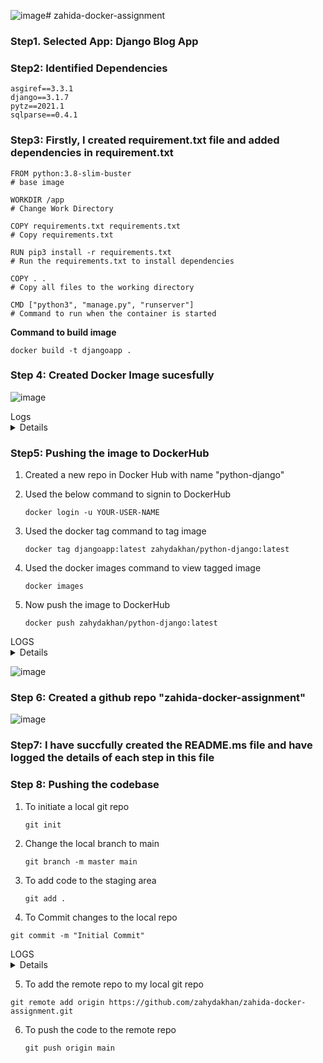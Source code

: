 ![image](https://github.com/zahydakhan/zahida-docker-assignment/assets/45081511/384a5d51-658f-4f2a-a54f-f263502c2242)# zahida-docker-assignment
### Step1. Selected App: Django Blog App
### Step2: Identified Dependencies
```
asgiref==3.3.1
django==3.1.7
pytz==2021.1
sqlparse==0.4.1
```
### Step3: Firstly, I created requirement.txt file and added dependencies in requirement.txt
```
FROM python:3.8-slim-buster     
# base image

WORKDIR /app 
# Change Work Directory

COPY requirements.txt requirements.txt
# Copy requirements.txt

RUN pip3 install -r requirements.txt
# Run the requirements.txt to install dependencies

COPY . . 
# Copy all files to the working directory

CMD ["python3", "manage.py", "runserver"]
# Command to run when the container is started
```
**Command to build image**
```
docker build -t djangoapp .
```

### Step 4: Created Docker Image sucesfully
![image](https://github.com/zahydakhan/zahida-docker-assignment/assets/45081511/a35d0ff4-5f74-4f3d-8064-82348fe0b52d)

<summary>Logs</summary>
<details>
  [+] Building 62.3s (11/11) FINISHED                                                                                           docker:default
 => [internal] load build definition from Dockerfile                                                                                    0.3s
 => => transferring dockerfile: 223B                                                                                                    0.1s
 => [internal] load .dockerignore                                                                                                       0.3s
 => => transferring context: 2B                                                                                                         0.1s
 => [internal] load metadata for docker.io/library/python:3.8-slim-buster                                                               4.9s
 => [auth] library/python:pull token for registry-1.docker.io                                                                           0.0s
 => [1/5] FROM docker.io/library/python:3.8-slim-buster@sha256:8799b0564103a9f36cfb8a8e1c562e11a9a6f2e3bb214e2adc23982b36a04511        31.1s
 => => resolve docker.io/library/python:3.8-slim-buster@sha256:8799b0564103a9f36cfb8a8e1c562e11a9a6f2e3bb214e2adc23982b36a04511         0.5s
 => => sha256:8b91b88d557765cd8c6802668755a3f6dc4337b6ce15a17e4857139e5fc964f3 27.14MB / 27.14MB                                       19.1s
 => => sha256:8799b0564103a9f36cfb8a8e1c562e11a9a6f2e3bb214e2adc23982b36a04511 988B / 988B                                              0.0s
 => => sha256:90834dba6381dfc3957573dc7a3e6c5c8ed255cf60079329a6da2b5e6d4257b8 1.37kB / 1.37kB                                          0.0s
 => => sha256:addd6962740ab9fd79a788945daa24348c11adcec97d47a647e0a61c86cc9f60 6.87kB / 6.87kB                                          0.0s
 => => sha256:824416e234237961c9c5d4f41dfe5b295a3c35a671ee52889bfb08d8e257ec4c 2.78MB / 2.78MB                                          3.1s
 => => sha256:8f777578c172d018077d3dc22d6654911fff60066097943fe8c4697ecf8aac35 12.89MB / 12.89MB                                       15.0s
 => => sha256:cbfea27109a8b1136059a7973ccb8243889faf162ebc173a05909dcb0bec03c9 244B / 244B                                              3.9s 
 => => sha256:276dfcf5deffff3c5d540a8e0d9a18656a4c03637a8b4f4eec1f4a147799c901 3.14MB / 3.14MB                                          8.9s 
 => => extracting sha256:8b91b88d557765cd8c6802668755a3f6dc4337b6ce15a17e4857139e5fc964f3                                               6.3s 
 => => extracting sha256:824416e234237961c9c5d4f41dfe5b295a3c35a671ee52889bfb08d8e257ec4c                                               0.5s
 => => extracting sha256:8f777578c172d018077d3dc22d6654911fff60066097943fe8c4697ecf8aac35                                               2.1s 
 => => extracting sha256:cbfea27109a8b1136059a7973ccb8243889faf162ebc173a05909dcb0bec03c9                                               0.0s 
 => => extracting sha256:276dfcf5deffff3c5d540a8e0d9a18656a4c03637a8b4f4eec1f4a147799c901                                               1.2s 
 => [internal] load build context                                                                                                       0.5s 
 => => transferring context: 8.90kB                                                                                                     0.2s 
 => [2/5] WORKDIR /app                                                                                                                  0.7s 
 => [3/5] COPY requirements.txt requirements.txt                                                                                        0.2s 
 => [4/5] RUN pip3 install -r requirements.txt                                                                                         21.5s 
 => [5/5] COPY . .                                                                                                                      0.2s 
 => exporting to image                                                                                                                  2.9s 
 => => exporting layers                                                                                                                 2.9s 
 => => writing image sha256:bff6399f2c418b0b2d1c002467ddde330e0003ad71f64275c8cdf0a49f5ee048                                            0.0s 
 => => naming to docker.io/library/djangoapp                                                                                            0.0s 

What's Next?
  View summary of image vulnerabilities and recommendations → docker scout quickview
</details>

### Step5: Pushing the image to DockerHub
1. Created a new repo in Docker Hub with name "python-django"

2. Used the below command to signin to DockerHub
   ```
   docker login -u YOUR-USER-NAME
   ```

3. Used the docker tag command to tag image
   ```
   docker tag djangoapp:latest zahydakhan/python-django:latest
   ```
4. Used the docker images command to view tagged image
   ```
   docker images
   ```
5. Now push the image to DockerHub
   ```
   docker push zahydakhan/python-django:latest
   ```
<summary>LOGS</summary>
<details>
The push refers to repository [docker.io/zahydakhan/python-django]
de409a634d75: Pushed
88cb8a17b716: Pushed
98004e3ebc1a: Pushed
6dfc61288941: Pushed
e6c5004ee77f: Mounted from library/python
997b8e79e84f: Mounted from library/python
3054512b6f71: Mounted from library/python
ae2d55769c5e: Mounted from library/python
e2ef8a51359d: Mounted from library/python
latest: digest: sha256:e96316cb82478feecc44191acaf4eea9154964911193397bbf8eb7c44346ac8c size: 2204
</details>

![image](https://github.com/zahydakhan/zahida-docker-assignment/assets/45081511/73391710-93e0-487d-95e9-0c9a9518dd56)

### Step 6: Created a github repo "zahida-docker-assignment"
![image](https://github.com/zahydakhan/zahida-docker-assignment/assets/45081511/81e566b6-d28f-4a17-80b5-7138e8006811)

### Step7: I have succfully created the README.ms file and have logged the details of each step in this file

### Step 8: Pushing the codebase
1. To initiate a local git repo
   ```
   git init
   ```

2. Change the local branch to main
   ```
   git branch -m master main
   ```

3. To add code to the staging area
   ```
   git add .
   ```
   
4. To Commit changes to the local repo 
```
git commit -m "Initial Commit"
```
<summary>LOGS</summary>
<details>
  [main (root-commit) a360269] First Commit
 13 files changed, 301 insertions(+)
 create mode 100644 Dockerfile
 create mode 100644 Pipfile
 create mode 100644 Pipfile.lock
 create mode 100644 core/__init__.py
 create mode 100644 core/asgi.py
 create mode 100644 core/settings.py
 create mode 100644 core/templates/index.html
 create mode 100644 core/urls.py
 create mode 100644 core/views.py
 create mode 100644 core/wsgi.py
 create mode 100644 db.sqlite3
 create mode 100644 manage.py
 create mode 100644 requirements.txt
</details>

5. To add the remote repo to my local git repo
```
git remote add origin https://github.com/zahydakhan/zahida-docker-assignment.git
```

6. To push the code to the remote repo
   ```
   git push origin main
   ```









